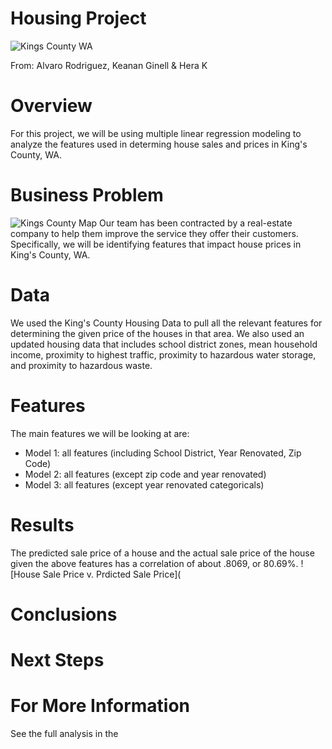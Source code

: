 # Housing Project
![Kings County WA](https://www.racialequityalliance.org/wp-content/uploads/2016/10/assessors_social-1.jpg)

From: Alvaro Rodriguez, Keanan Ginell & Hera K


# Overview
For this project, we will be using multiple linear regression modeling to analyze the features used in determing house sales and prices in King's County, WA.

# Business Problem
![Kings County Map](https://images.squarespace-cdn.com/content/v1/5bf9022b5cfd79f62c905004/1609870747266-GHRDDHV2KP9W0JSUBFF4/HRAMap.jpeg)
Our team has been contracted by a real-estate company to help them improve the service they offer their customers. Specifically, we will be identifying features that impact house prices in King's County, WA. 

# Data
We used the King's County Housing Data to pull all the relevant features for determining the given price of the houses in that area. We also used an updated housing data that includes school district zones, mean household income, proximity to highest traffic,  proximity to hazardous water storage, and proximity to hazardous waste.

# Features

The main features we will be looking at are:
- Model 1: all features (including School District, Year Renovated, Zip Code)
- Model 2: all features (except zip code and year renovated)
- Model 3: all features (except year renovated categoricals)

# Results
The predicted sale price of a house and the actual sale price of the house given the above features has a correlation of about .8069, or 80.69%. 
![House Sale Price v. Prdicted Sale Price](

# Conclusions

# Next Steps

# For More Information
See the full analysis in the 
